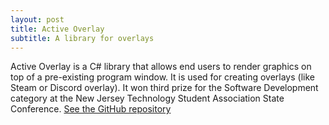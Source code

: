```yaml
---
layout: post
title: Active Overlay
subtitle: A library for overlays
---
```


Active Overlay is a C# library that allows end users to render graphics on top of a pre-existing program window. It is used for creating overlays (like Steam or Discord overlay). It won third prize for the Software Development category at the New Jersey Technology Student Association State Conference.
[See the GitHub repository](https://github.com/ndnestor/Active-Overlay)
